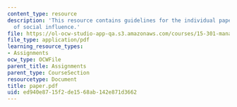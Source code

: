 ```yaml
---
content_type: resource
description: 'This resource contains guidelines for the individual paper: a case study
  of social influence.'
file: https://ol-ocw-studio-app-qa.s3.amazonaws.com/courses/15-301-managerial-psychology-fall-2006/ed940e8715f2de1568ab142e871d3662_paper.pdf
file_type: application/pdf
learning_resource_types:
- Assignments
ocw_type: OCWFile
parent_title: Assignments
parent_type: CourseSection
resourcetype: Document
title: paper.pdf
uid: ed940e87-15f2-de15-68ab-142e871d3662
---
```

